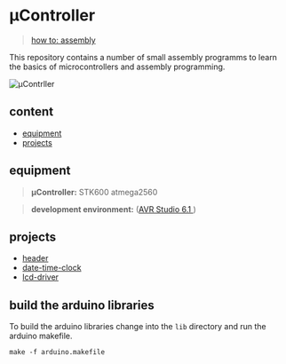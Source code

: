 # µController

 > [how to: assembly](https://github.com/randombenj/uController/blob/master/doc/how-to-assembly.md)

This repository contains a number of small assembly programms to learn the basics of microcontrollers and
assembly programming.

![µContrller](http://upload.wikimedia.org/wikipedia/commons/2/26/Microchip_PIC24HJ32GP202.jpg)

## content

* [equipment](#equipment)
* [projects](#projects)

## equipment

> **µController:** STK600 atmega2560

> **development environment:** ([AVR Studio 6.1 ](http://www.atmel.ch/microsite/atmel_studio6/))

## projects

* [header](https://github.com/randombenj/uController/blob/master/AVR_Header.asm)
* [date-time-clock](https://github.com/randombenj/uController/blob/master/doc/clock/date-time-clock.md)
* [lcd-driver](https://github.com/randombenj/uController/blob/master/doc/lcd-driver/lcd-driver.md)

## build the arduino libraries

To build the arduino libraries change into the `lib` directory and run the
arduino makefile.

```
make -f arduino.makefile
```
